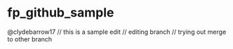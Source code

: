 # fp_github_sample
@clydebarrow17
// this is a sample edit
// editing branch
// trying out merge to other branch
